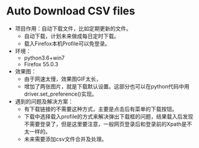 # Auto Download CSV files 

- 项目作用：自动下载文件，比如定期更新的文件。
  - 自动下载，计划未来做成每日定时下载。
  - 载入Firefox本机Profile可以免登录。
- 环境：
  - python3.6+win7
  - Firefox 55.0.3
- 效果图：
  - 由于网速太慢，效果图GIF太长，
  - 增加了两张图片，就是下载默认设置。这部分也可以在python代码中用driver.set_preference()实现。
- 遇到的问题及解决方案：
  - 有下载链接的不需要这种方式，主要是点击后有菜单的下载按钮。
  - 下载中选择载入profile的方式来解决弹出下载框的问题，结果载入后发现不需要登录了，但是这里要注意，一般网页登录后和登录前的Xpath是不太一样的。
  - 未来需要添加csv文件合并及处理。
